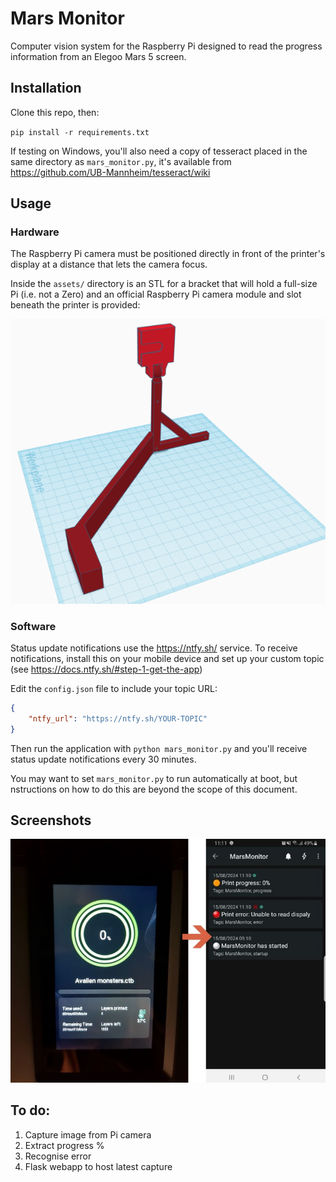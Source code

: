 # Mars Monitor

Computer vision system for the Raspberry Pi designed to read the progress information from an Elegoo Mars 5 screen.

## Installation

Clone this repo, then:

`pip install -r requirements.txt`

If testing on Windows, you'll also need a copy of tesseract placed in the same directory as `mars_monitor.py`, it's available from https://github.com/UB-Mannheim/tesseract/wiki

## Usage

### Hardware

The Raspberry Pi camera must be positioned directly in front of the printer's display at a distance that lets the camera focus.

Inside the `assets/` directory is an STL for a bracket that will hold a full-size Pi (i.e. not a Zero) and an official Raspberry Pi camera module and slot beneath the printer is provided:

![3D model of the bracket described above](https://github.com/PangolinPaw/MarsMonitor/blob/main/assets/bracket_render.png?raw=true)


### Software

Status update notifications use the https://ntfy.sh/ service. To receive notifications, install this on your mobile device and set up your custom topic (see https://docs.ntfy.sh/#step-1-get-the-app)

Edit the `config.json` file to include your topic URL:

```json
{
    "ntfy_url": "https://ntfy.sh/YOUR-TOPIC"
}
```

Then run the application with `python mars_monitor.py` and you'll receive status update notifications every 30 minutes.

You may want to set `mars_monitor.py` to run automatically at boot, but nstructions on how to do this are beyond the scope of this document.


## Screenshots

![Photo of the Mars 5 Ultra display alongside the notification generated by Mars Monitor showing the same progress %](https://github.com/PangolinPaw/MarsMonitor/blob/main/assets/notifications.jpg?raw=true)


## To do:

1. Capture image from Pi camera
2. Extract progress %
3. Recognise error
4. Flask webapp to host latest capture

